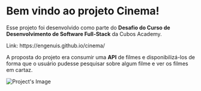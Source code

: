 <h1>Bem vindo ao projeto Cinema!</h1>
<p>Esse projeto foi desenvolvido como parte do <strong>Desafio do Curso de Desenvolvimento de Software Full-Stack</strong> da Cubos Academy.</p>
<p>Link: https://engenuis.github.io/cinema/</p>
<p>A proposta do projeto era consumir uma <strong>API</strong> de filmes e disponibilizá-los de forma que o usuário pudesse pesquisar sobre algum filme e ver os filmes em cartaz.</p>
<img src="https://github.com/Engenuis/cinema/assets/87485369/4267b789-5073-4ed5-964f-3d1e1bc2c6d8" alt="Project's Image" ></img>
